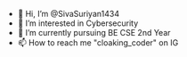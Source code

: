 - 👋 Hi, I’m @SivaSuriyan1434
- 👀 I’m interested in Cybersecurity
- 🌱 I’m currently pursuing BE CSE 2nd Year
- 📫 How to reach me "cloaking_coder" on IG

<!---
SivaSuriyan1434/SivaSuriyan1434 is a ✨ special ✨ repository because its `README.md` (this file) appears on your GitHub profile.
You can click the Preview link to take a look at your changes.
--->
